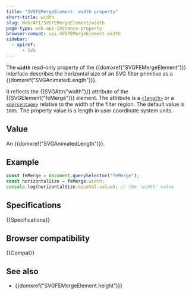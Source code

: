 ```yaml
---
title: "SVGFEMergeElement: width property"
short-title: width
slug: Web/API/SVGFEMergeElement/width
page-type: web-api-instance-property
browser-compat: api.SVGFEMergeElement.width
sidebar:
  - apiref:
      - SVG
---
```


The **`width`** read-only property of the {{domxref("SVGFEMergeElement")}} interface describes the horizontal size of an SVG filter primitive as a {{domxref("SVGAnimatedLength")}}.

It reflects the {{SVGAttr("width")}} attribute of the {{SVGElement("feMerge")}} element. The attribute is a [`<length>`](/en-US/docs/Web/SVG/Guides/Content_type#length) or a [`<percentage>`](/en-US/docs/Web/SVG/Guides/Content_type#percentage) relative to the width of the filter region. The default value is `100%`. The property value is a length in user coordinate system units.

## Value

An {{domxref("SVGAnimatedLength")}}.

## Example

```js
const feMerge = document.querySelector("feMerge");
const horizontalSize = feMerge.width;
console.log(horizontalSize.baseVal.value); // the `width` value
```

## Specifications

{{Specifications}}

## Browser compatibility

{{Compat}}

## See also

- {{domxref("SVGFEMergeElement.height")}}
